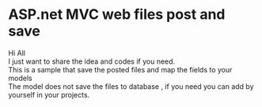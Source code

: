 # ASP.net MVC web files post and save 

Hi All<br>
I just want to share the idea and codes if you need. <br>
This is a sample that save the posted files and map the fields to your models <br>
The model does not save the files to database , if you need you can add by yourself in your projects.


